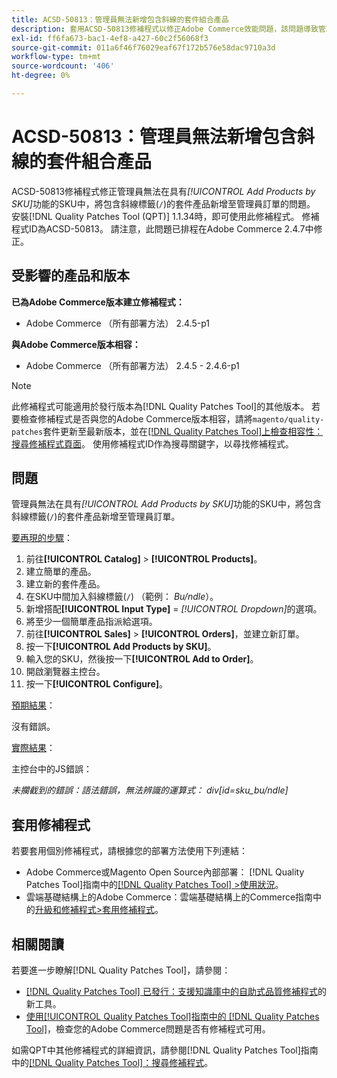 ```yaml
---
title: ACSD-50813：管理員無法新增包含斜線的套件組合產品
description: 套用ACSD-50813修補程式以修正Adobe Commerce效能問題，該問題導致管理員無法透過*Add Products by SKU*功能在SKU中新增包含斜線標籤('/')的套件式產品至管理員訂單。
exl-id: ff6fa673-bac1-4ef8-a427-60c2f56068f3
source-git-commit: 011a6f46f76029eaf67f172b576e58dac9710a3d
workflow-type: tm+mt
source-wordcount: '406'
ht-degree: 0%

---
```


# ACSD-50813：管理員無法新增包含斜線的套件組合產品

ACSD-50813修補程式修正管理員無法在具有&#x200B;*[!UICONTROL Add Products by SKU]*&#x200B;功能的SKU中，將包含斜線標籤(`/`)的套件產品新增至管理員訂單的問題。 安裝[!DNL Quality Patches Tool (QPT)] 1.1.34時，即可使用此修補程式。 修補程式ID為ACSD-50813。 請注意，此問題已排程在Adobe Commerce 2.4.7中修正。

## 受影響的產品和版本

**已為Adobe Commerce版本建立修補程式：**

* Adobe Commerce （所有部署方法） 2.4.5-p1

**與Adobe Commerce版本相容：**

* Adobe Commerce （所有部署方法） 2.4.5 - 2.4.6-p1

>[!NOTE]
>
>此修補程式可能適用於發行版本為[!DNL Quality Patches Tool]的其他版本。 若要檢查修補程式是否與您的Adobe Commerce版本相容，請將`magento/quality-patches`套件更新至最新版本，並在[[!DNL Quality Patches Tool]上檢查相容性：搜尋修補程式頁面](https://experienceleague.adobe.com/tools/commerce-quality-patches/index.html?lang=zh-Hant)。 使用修補程式ID作為搜尋關鍵字，以尋找修補程式。

## 問題

管理員無法在具有&#x200B;*[!UICONTROL Add Products by SKU]*&#x200B;功能的SKU中，將包含斜線標籤(`/`)的套件產品新增至管理員訂單。

<u>要再現的步驟</u>：

1. 前往&#x200B;**[!UICONTROL Catalog]** > **[!UICONTROL Products]**。
1. 建立簡單的產品。
1. 建立新的套件產品。
1. 在SKU中間加入斜線標籤(`/`) （範例： *Bu/ndle*）。
1. 新增搭配&#x200B;**[!UICONTROL Input Type]** = *[!UICONTROL Dropdown]*&#x200B;的選項。
1. 將至少一個簡單產品指派給選項。
1. 前往&#x200B;**[!UICONTROL Sales]** > **[!UICONTROL Orders]**，並建立新訂單。
1. 按一下&#x200B;**[!UICONTROL Add Products by SKU]**。
1. 輸入您的SKU，然後按一下&#x200B;**[!UICONTROL Add to Order]**。
1. 開啟瀏覽器主控台。
1. 按一下&#x200B;**[!UICONTROL Configure]**。

<u>預期結果</u>：

沒有錯誤。

<u>實際結果</u>：

主控台中的JS錯誤：

*未攔截到的錯誤：語法錯誤，無法辨識的運算式： div[id=sku_bu/ndle]*

## 套用修補程式

若要套用個別修補程式，請根據您的部署方法使用下列連結：

* Adobe Commerce或Magento Open Source內部部署： [!DNL Quality Patches Tool]指南中的[[!DNL Quality Patches Tool] >使用狀況](/help/tools/quality-patches-tool/usage.md)。
* 雲端基礎結構上的Adobe Commerce：雲端基礎結構上的Commerce指南中的[升級和修補程式>套用修補程式](https://experienceleague.adobe.com/docs/commerce-cloud-service/user-guide/develop/upgrade/apply-patches.html?lang=zh-Hant)。

## 相關閱讀

若要進一步瞭解[!DNL Quality Patches Tool]，請參閱：

* [[!DNL Quality Patches Tool] 已發行：支援知識庫中的自助式品質修補程式](https://experienceleague.adobe.com/zh-hant/docs/commerce-operations/tools/quality-patches-tool/quality-patches-tool-to-self-serve-quality-patches)的新工具。
* [使用[!UICONTROL Quality Patches Tool]指南中的 [!DNL Quality Patches Tool]](/help/tools/quality-patches-tool/patches-available-in-qpt/check-patch-for-magento-issue-with-magento-quality-patches.md)，檢查您的Adobe Commerce問題是否有修補程式可用。


如需QPT中其他修補程式的詳細資訊，請參閱[!DNL Quality Patches Tool]指南中的[[!DNL Quality Patches Tool]：搜尋修補程式](https://experienceleague.adobe.com/tools/commerce-quality-patches/index.html?lang=zh-Hant)。
